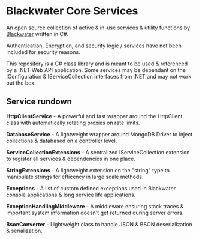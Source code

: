 # Blackwater Core Services

An open source collection of active & in-use services & utility functions by [Blackwater](https://clarknet.site/) written in C#.

Authentication, Encryption, and security logic / services have not been included for security reasons.

This repository is a C# class library and is meant to be used & referenced by a .NET Web API application. Some services may be dependant on the IConfiguration & IServiceCollection interfaces from .NET and may not work out the box.

## Service rundown

**HttpClientService** - A powerful and fast wrapper around the HttpClient class with automatically rotating proxies on rate limits.

**DatabaseService** - A lightweight wrapper around MongoDB.Driver to inject collections & databased on a controller level.

**ServiceCollectionExtensions** - A sentralized IServiceCollection extension to register all services & dependencies in one place.

**StringExtensions** - A lightweight extension on the "string" type to manipulate strings for efficency in large scale methods.

**Exceptions** - A list of custom defined exceptions used in Blackwater console applications & long service life applications.

**ExceptionHandlingMiddleware** - A middleware ensuring stack traces & important system information doesn't get returned during server errors.

**BsonConverter** - Lightweight class to handle JSON & BSON deserialization & serialization.


